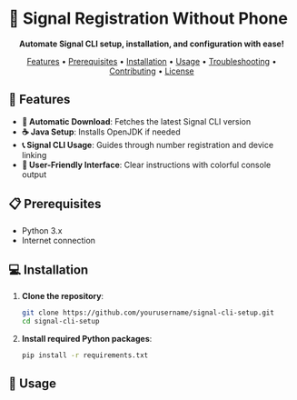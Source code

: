 # 📱 Signal Registration Without Phone


<p align="center">
  <strong>Automate Signal CLI setup, installation, and configuration with ease!</strong>
</p>

<p align="center">
  <a href="#features">Features</a> •
  <a href="#prerequisites">Prerequisites</a> •
  <a href="#installation">Installation</a> •
  <a href="#usage">Usage</a> •
  <a href="#troubleshooting">Troubleshooting</a> •
  <a href="#contributing">Contributing</a> •
  <a href="#license">License</a>
</p>

## 🚀 Features

- **🔄 Automatic Download**: Fetches the latest Signal CLI version
- **☕ Java Setup**: Installs OpenJDK if needed
- **📞 Signal CLI Usage**: Guides through number registration and device linking
- **🎨 User-Friendly Interface**: Clear instructions with colorful console output

## 📋 Prerequisites

- Python 3.x
- Internet connection

## 💻 Installation

1. **Clone the repository**:

   ```bash
   git clone https://github.com/yourusername/signal-cli-setup.git
   cd signal-cli-setup
   ```

2. **Install required Python packages**:

   ```bash
   pip install -r requirements.txt
   ```

## 🔧 Usage

Run the script:

```bash
python register.py
```

Follow the on-screen prompts to:
1. 📥 Download and set up Signal CLI
2. 📝 Register your phone number
3. ✅ Verify your account
4. 🖥️ Add your Signal Desktop as a linked device

## 📚 Dependencies

- Built-in Python libraries: `os`, `subprocess`, `time`, `re`, `struct`, `tarfile`, `zipfile`
- External libraries:
  - `jdk`: Java operations
  - `requests`: HTTP requests
  - `github`: GitHub API interaction
  - `tqdm`: Progress bars
  - `PIL`: Image processing
  - `colorama`: Colored console output
  - `pyzbar`: QR code decoding

## 📝 Notes

- Ensure a stable internet connection throughout the setup
- Be prepared to solve a CAPTCHA during registration
- Use services like 5sim or sms-activate for verification codes
- Have a screenshot of the Signal Desktop QR code ready for linking

## 🔍 Troubleshooting

If you encounter issues:
- Verify all dependencies are correctly installed
- Check your internet connection
- Ensure you have necessary system permissions

For Windows users with `pyzbar` issues:
- Install [Microsoft Visual C++ Redistributable](https://www.microsoft.com/en-gb/download/details.aspx?id=40784)

## 🤝 Contributing

Contributions, issues, and feature requests are welcome! 
Feel free to check the [issues page](https://github.com/yourusername/signal-cli-setup/issues).

## 📄 License

This project is licensed under the [MIT License](https://choosealicense.com/licenses/mit/).